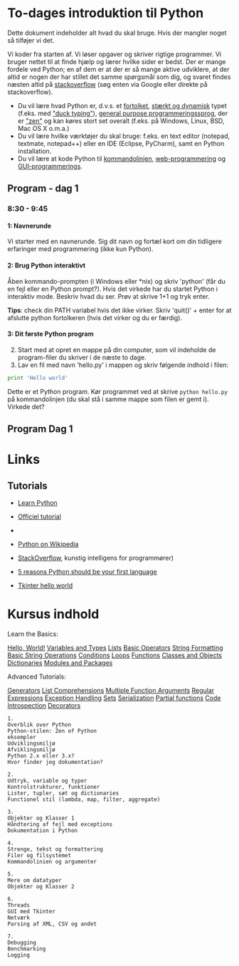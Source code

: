 # To-dages introduktion til Python

Dette dokument indeholder alt hvad du skal bruge. Hvis der mangler noget så tilføjer vi det. 

Vi koder fra starten af. Vi løser opgaver og skriver rigtige programmer. Vi bruger nettet til at finde hjælp og lærer hvilke sider er bedst. Der er mange fordele ved Python; en af dem er at der er så mange aktive udviklere, at der altid er nogen der har stillet det samme spørgsmål som dig, og svaret findes næsten altid på [stackoverflow](http://stackoverflow.com/) (søg enten via Google eller direkte på stackoverflow).

* Du vil lære hvad Python er, d.v.s. et [fortolket](http://en.wikipedia.org/wiki/Interpreted_language), [stærkt og dynamisk](http://stackoverflow.com/questions/2351190/static-dynamic-vs-strong-weak) typet (f.eks. med ["duck typing"](http://en.wikipedia.org/wiki/Duck_typing#In_Python)), [general purpose programmeringssprog](http://en.wikipedia.org/wiki/General-purpose_programming_language), der er ["zen"](http://legacy.python.org/dev/peps/pep-0020/) og kan køres stort set overalt (f.eks. på Windows, Linux, BSD, Mac OS X o.m.a.)
* Du vil lære hvilke værktøjer du skal bruge: f.eks. en text editor (notepad, textmate, notepad++) eller en IDE (Eclipse, PyCharm), samt en Python installation.
* Du vil lære at kode Python til [kommandolinjen](http://stackoverflow.com/questions/1077347/hello-world-in-python), [web-programmering](http://flask.pocoo.org/docs/quickstart/) og [GUI-programmerings](http://effbot.org/tkinterbook/tkinter-hello-tkinter.htm).

## Program - dag 1

### 8:30 - 9:45

#### 1: Navnerunde

Vi starter med en navnerunde. Sig dit navn og fortæl kort om din tidligere erfaringer med programmering (ikke kun Python).

#### 2: Brug Python interaktivt

Åben kommando-prompten (i Windows eller *nix) og skriv 'python' (får du en fejl eller en Python prompt?). Hvis det virkede har du startet Python i interaktiv mode. Beskriv hvad du ser. Prøv at skrive 1+1 og tryk enter.

**Tips**: check din PATH variabel hvis det ikke virker. Skriv 'quit()' + enter for at afslutte python fortolkeren (hvis det virker og du er færdig).

#### 3: Dit første Python program

2. Start med at opret en mappe på din computer, som vil indeholde de program-filer du skriver i de næste to dage.
3. Lav en fil med navn 'hello.py' i mappen og skriv følgende indhold i filen:

```python
print 'Hello world'
```

Dette er et Python program. Kør programmet ved at skrive `python hello.py` på kommandolinjen (du skal stå i samme mappe som filen er gemt i). Virkede det?


## Program Dag 1

# Links

## Tutorials

* [Learn Python](http://www.learnpython.org/)
* [Officiel tutorial](https://docs.python.org/2/tutorial/)
* 

* [Python on Wikipedia](http://en.wikipedia.org/wiki/Python_(programming_language))
* [StackOverflow](http://www.stackoverflow.com), kunstig intelligens for programmører)
* [5 reasons Python should be your first language](http://blog.trinket.io/why-python/)
* [Tkinter hello world](http://effbot.org/tkinterbook/tkinter-hello-tkinter.htm)

# Kursus indhold

Learn the Basics:

[Hello, World!](http://www.learnpython.org/en/Hello%2C_World%21)
[Variables and Types](http://www.learnpython.org/en/Variables_and_Types)
[Lists](http://www.learnpython.org/en/Lists)
[Basic Operators](http://www.learnpython.org/en/Basic_Operators)
[String Formatting](http://www.learnpython.org/en/String_Formatting)
[Basic String Operations](http://www.learnpython.org/en/Basic_String_Operations)
[Conditions](http://www.learnpython.org/en/Conditions)
[Loops](http://www.learnpython.org/en/Loops)
[Functions](http://www.learnpython.org/en/Functions)
[Classes and Objects](http://www.learnpython.org/en/Classes_and_Objects)
[Dictionaries](http://www.learnpython.org/en/Dictionaries)
[Modules and Packages](http://www.learnpython.org/en/Modules_and_Packages)

Advanced Tutorials:

[Generators](http://www.learnpython.org/en/Generators)
[List Comprehensions](http://www.learnpython.org/en/List_Comprehensions)
[Multiple Function Arguments](http://www.learnpython.org/en/Multiple_Function_Arguments)
[Regular Expressions](http://www.learnpython.org/en/Regular_Expressions)
[Exception Handling](http://www.learnpython.org/en/Exception_Handling)
[Sets](http://www.learnpython.org/en/Sets)
[Serialization](http://www.learnpython.org/en/Serialization)
[Partial functions](http://www.learnpython.org/en/Partial_functions)
[Code Introspection](http://www.learnpython.org/en/Code_Introspection)
[Decorators](http://www.learnpython.org/en/Decorators)



```
1.
Overblik over Python
Python-stilen: Zen of Python
eksempler
Udviklingsmiljø
Afviklingsmiljø
Python 2.x eller 3.x?
Hvor finder jeg dokumentation?
 
2.
Udtryk, variable og typer
Kontrolstrukturer, funktioner
Lister, tupler, sæt og dictionaries
Functionel stil (lambda, map, filter, aggregate)
 
3.
Objekter og Klasser 1
Håndtering af fejl med exceptions
Dokumentation i Python
 
4.
Strenge, tekst og formattering
Filer og filsystemet
Kommandolinien og argumenter
 
5.
Mere om datatyper
Objekter og Klasser 2
 
6.
Threads
GUI med Tkinter
Netværk
Parsing af XML, CSV og andet
 
7.
Debugging
Benchmarking
Logging
```